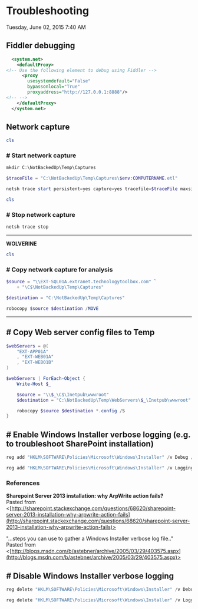 ﻿# Troubleshooting

Tuesday, June 02, 2015
7:40 AM

## Fiddler debugging

```XML
  <system.net>
    <defaultProxy>
<!-- Use the following element to debug using Fiddler -->
      <proxy
        usesystemdefault="False"
        bypassonlocal="True"
        proxyaddress="http://127.0.0.1:8888"/>
<!-- -->
    </defaultProxy>
  </system.net>
```

## Network capture

```PowerShell
cls
```

### # Start network capture

```PowerShell
mkdir C:\NotBackedUp\Temp\Captures

$traceFile = "C:\NotBackedUp\Temp\Captures\$env:COMPUTERNAME.etl"

netsh trace start persistent=yes capture=yes tracefile=$traceFile maxsize=500 overwrite=yes
```

```PowerShell
cls
```

### # Stop network capture

```PowerShell
netsh trace stop
```

---


**WOLVERINE**

```PowerShell
cls
```

### # Copy network capture for analysis

```PowerShell
$source = "\\EXT-SQL01A.extranet.technologytoolbox.com" `
    + "\C$\NotBackedUp\Temp\Captures"

$destination = "C:\NotBackedUp\Temp\Captures"

robocopy $source $destination /MOVE
```

---


## # Copy Web server config files to Temp

```PowerShell
$webServers = @(
    "EXT-APP01A"
    , "EXT-WEB01A"
    , "EXT-WEB01B"
)

$webServers | ForEach-Object {
    Write-Host $_

    $source = "\\$_\C$\Inetpub\wwwroot"
    $destination = "C:\NotBackedUp\Temp\WebServers\$_\Inetpub\wwwroot"

    robocopy $source $destination *.config /S
}
```

## # Enable Windows Installer verbose logging (e.g. to troubleshoot SharePoint installation)

```PowerShell
reg add "HKLM\SOFTWARE\Policies\Microsoft\Windows\Installer" /v Debug /t REG_DWORD /d 7 /f

reg add "HKLM\SOFTWARE\Policies\Microsoft\Windows\Installer" /v Logging /t REG_SZ /d voicewarmupx! /f
```

### References

**Sharepoint Server 2013 installation: why ArpWrite action fails?**\
Pasted from <[http://sharepoint.stackexchange.com/questions/68620/sharepoint-server-2013-installation-why-arpwrite-action-fails](http://sharepoint.stackexchange.com/questions/68620/sharepoint-server-2013-installation-why-arpwrite-action-fails)>

"...steps you can use to gather a Windows Installer verbose log file.."\
Pasted from <[http://blogs.msdn.com/b/astebner/archive/2005/03/29/403575.aspx](http://blogs.msdn.com/b/astebner/archive/2005/03/29/403575.aspx)>

## # Disable Windows Installer verbose logging

```PowerShell
reg delete "HKLM\SOFTWARE\Policies\Microsoft\Windows\Installer" /v Debug /f

reg delete "HKLM\SOFTWARE\Policies\Microsoft\Windows\Installer" /v Logging /f
```
